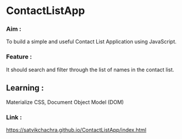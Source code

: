 # ContactListApp
### Aim : 
To build a simple and useful Contact List Application using JavaScript. 
### Feature :
It should search and filter through the list of names in the contact list.
## Learning :
Materialize CSS, Document Object Model (DOM)
### Link :
https://satvikchachra.github.io/ContactListApp/index.html

